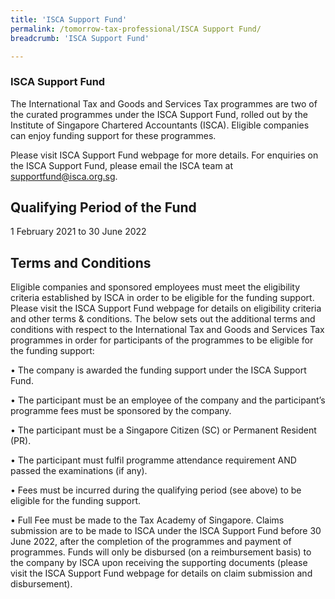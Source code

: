 ```yaml
---
title: 'ISCA Support Fund'
permalink: /tomorrow-tax-professional/ISCA Support Fund/
breadcrumb: 'ISCA Support Fund'

---
```



### **ISCA Support Fund**

The International Tax and Goods and Services Tax programmes are two of the curated programmes under the ISCA Support Fund, rolled out by the Institute of Singapore Chartered Accountants (ISCA). Eligible companies can enjoy funding support for these programmes.

Please visit ISCA Support Fund webpage for more details. For enquiries on the ISCA Support Fund, please email the ISCA team at supportfund@isca.org.sg. 

## Qualifying Period of the Fund

1 February 2021 to 30 June 2022

## Terms and Conditions

Eligible companies and sponsored employees must meet the eligibility criteria established by ISCA in order to be eligible for the funding support. Please visit the ISCA Support Fund webpage for details on eligibility criteria and other terms & conditions. The below sets out the additional terms and conditions with respect to the International Tax and Goods and Services Tax programmes in order for participants of the programmes to be eligible for the funding support:

•	The company is awarded the funding support under the ISCA Support Fund. 

•	The participant must be an employee of the company and the participant’s programme fees must be sponsored by the company. 

•	The participant must be a Singapore Citizen (SC) or Permanent Resident (PR). 

•	The participant must fulfil programme attendance requirement AND passed the examinations (if any). 

•	Fees must be incurred during the qualifying period (see above) to be eligible for the funding support. 

•	Full Fee must be made to the Tax Academy of Singapore. Claims submission are to be made to ISCA under the ISCA Support Fund before 30 June 2022, after the completion of the programmes and payment of programmes. Funds will only be disbursed (on a reimbursement basis) to the company by ISCA upon receiving the supporting documents  (please visit the ISCA Support Fund webpage for details on claim submission and disbursement).



